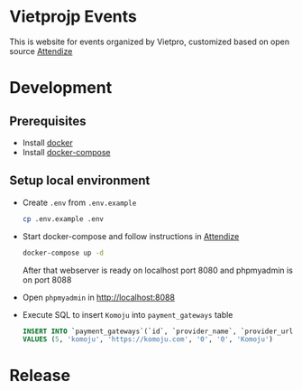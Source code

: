 
# Vietprojp Events

This is website for events organized by Vietpro, customized based on open source [Attendize](https://github.com/Attendize/Attendize)

# Development

## Prerequisites

- Install [docker](https://docs.docker.com/install/)
- Install [docker-compose](https://docs.docker.com/compose/install/)


## Setup local environment

- Create `.env` from `.env.example`
  ```bash
  cp .env.example .env
  ```
  
- Start docker-compose and follow instructions in [Attendize](https://github.com/Attendize/Attendize)
  
  ```bash
  docker-compose up -d
  ```
  
  After that webserver is ready on localhost port 8080 and phpmyadmin is on port 8088

- Open `phpmyadmin` in [http://localhost:8088](http://localhost:8088)

- Execute SQL to insert `Komoju` into `payment_gateways` table
  
  ```sql
  INSERT INTO `payment_gateways`(`id`, `provider_name`, `provider_url`, `is_on_site`, `can_refund`, `name`) 
  VALUES (5, 'komoju', 'https://komoju.com', '0', '0', 'Komoju')
  ```

# Release